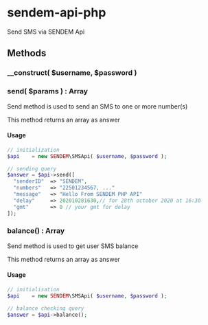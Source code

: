 # sendem-api-php

Send SMS via SENDEM Api

## Methods

### __construct( $username, $password )

### send( $params ) : Array

Send method is used to send an SMS to one or more number(s)

This method returns an array as answer

#### Usage

```php
// initialization
$api    = new SENDEM\SMSApi( $username, $password );

// sending query
$answer = $api->send([
  "senderID"  => "SENDEM",
  "numbers"   => "22501234567, ..."
  "message"   => "Hello From SENDEM PHP API"
  "delay"     => 202010281630,// for 28th october 2020 at 16:30
  "gmt"       => 0 // your gmt for delay
]);
```

### balance() : Array

Send method is used to get user SMS balance

This method returns an array as answer

#### Usage

```php
// initialisation
$api    = new SENDEM\SMSApi( $username, $password );

// balance checking query
$answer = $api->balance();
